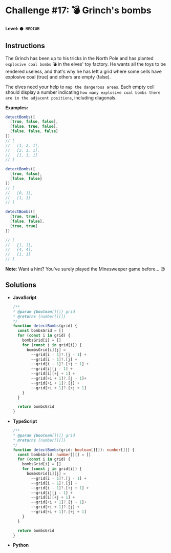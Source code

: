 # Challenge #17: 💣 Grinch's bombs

#### Level: `🟠 MEDIUM`

## Instructions

The Grinch has been up to his tricks in the North Pole and has planted `explosive coal bombs` 💣 in the elves' toy factory. He wants all the toys to be rendered useless, and that's why he has left a grid where some cells have explosive coal (true) and others are empty (false).

The elves need your help to `map the dangerous areas`. Each empty cell should display a number indicating `how many explosive coal bombs there are in the adjacent positions`, including diagonals.

**Examples:**

```js
detectBombs([
  [true, false, false],
  [false, true, false],
  [false, false, false]
])
// [
//   [1, 2, 1],
//   [2, 1, 1],
//   [1, 1, 1]
// ]

detectBombs([
  [true, false],
  [false, false]
])
// [
//   [0, 1],
//   [1, 1]
// ]

detectBombs([
  [true, true],
  [false, false],
  [true, true]
])

// [
//   [1, 1],
//   [4, 4],
//   [1, 1]
// ]
```

**Note**: Want a hint? You've surely played the Minesweeper game before… 😉

## Solutions

- **JavaScript**

  ```js
  /**
  * @param {boolean[][]} grid
  * @returns {number[][]}
  */
  function detectBombs(grid) {
    const bombsGrid = []
    for (const i in grid) {
      bombsGrid[i] = []
      for (const j in grid[i]) {
        bombsGrid[i][j] = 
          ~~grid[i - 1]?.[j - 1] +
          ~~grid[i - 1]?.[j] +
          ~~grid[i - 1]?.[+j + 1] +
          ~~grid[i][j - 1] +
          ~~grid[i][+j + 1] +
          ~~grid[+i + 1]?.[j - 1]+ 
          ~~grid[+i + 1]?.[j] +
          ~~grid[+i + 1]?.[+j + 1]
      }
    }

    return bombsGrid
  }
  ```

- **TypeScript**

  ```ts
  /**
  * @param {boolean[][]} grid
  * @returns {number[][]}
  */
  function detectBombs(grid: boolean[][]): number[][] {
    const bombsGrid: number[][] = []
    for (const i in grid) {
      bombsGrid[i] = []
      for (const j in grid[i]) {
        bombsGrid[i][j] = 
          ~~grid[i - 1]?.[j - 1] +
          ~~grid[i - 1]?.[j] +
          ~~grid[i - 1]?.[+j + 1] +
          ~~grid[i][j - 1] +
          ~~grid[i][+j + 1] +
          ~~grid[+i + 1]?.[j - 1]+ 
          ~~grid[+i + 1]?.[j] +
          ~~grid[+i + 1]?.[+j + 1]
      }
    }

    return bombsGrid
  }
  ```

- **Python**

  ```py
  ```
